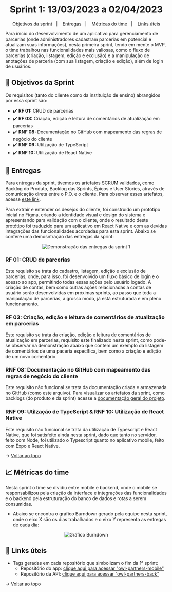 <span id="topo">

<h1 align="center">Sprint 1: 13/03/2023 a 02/04/2023</h1>

<p align="center">
    <a href="#objetivos">Objetivos da sprint</a> &nbsp |&nbsp &nbsp
    <a href="#entregas">Entregas</a> &nbsp |&nbsp &nbsp
    <a href="#metricas">Métricas do time</a> &nbsp |&nbsp &nbsp
    <a href="#links">Links úteis</a>
</p>

Para início do desenvolvimento de um aplicativo para gerenciamento de parcerias (onde administradores cadastram parcerias em potencial e atualizam suas informações), nesta primeira sprint, tendo em mente o MVP, o time trabalhou nas funcionalidades mais valiosas, como o fluxo de parcerias (criação, listagem, edição e exclusão) e a manipulação de anotações de parceria (com sua listagem, criação e edição), além de login de usuários.

<span id="objetivos">
    
## :dart: Objetivos da Sprint
Os requisitos (tanto do cliente como da instituição de ensino) abrangidos por essa sprint são:

- :heavy_check_mark: **RF 01:** CRUD de parcerias
- :heavy_check_mark: **RF 03:** Criação, edição e leitura de comentários de atualização em parcerias
- :heavy_check_mark: **RNF 08:** Documentação no GitHub com mapeamento das regras de negócio do cliente
- :heavy_check_mark: **RNF 09:** Utilzação de TypeScript
- :heavy_check_mark: **RNF 10:** Utilização de React Native

<span id="entregas">
        
## 📲 Entregas
Para entregas da sprint, tivemos os artefatos SCRUM validados, como Backlog do Produto, Backlog das Sprints, Épicos e User Stories, através de comunicação direta entre o P.O. e o cliente. Para observar esses artefatos, acesse [este link](https://github.com/The-Bugger-Ducks/owl-partners-documentation#backlogs).

Para extrair e entender os desejos do cliente, foi construído um protótipo inicial no Figma, criando a identidade visual e design do sistema e apresentando para validação com o cliente, onde o resultado deste protótipo foi traduzido para um aplicativo em React Native e com as devidas integrações das funcionalidades acordadas para esta sprint. Abaixo se confere uma demosntração das entregas da sprint:

<div align="center">
<img src="./sprint-1-demo.gif" alt="Demonstração das entregas da sprint 1" />
</div>

### RF 01: CRUD de parcerias

Este requisito se trata do cadastro, listagem, edição e exclusão de parcerias, onde, para isso, foi desenvolvido um fluxo básico de login e o acesso ao app, permitindo todas essas ações pelo usuário logado. A criação de contas, bem como outras ações relacionadas a contas de usuário serão desenvolvidas em próximas sprints, ao passo que toda a manipulação de parcerias, a grosso modo, já está estruturada e em pleno funcionamento.

### RF 03: Criação, edição e leitura de comentários de atualização em parcerias

Este requisito se trata da criação, edição e leitura de comentários de atualização em parcerias, requisito este finalizado nesta sprint, como pode-se observar na demonstração abaixo que contem um exemplo da listagem de comentários de uma paceria específica, bem como a criação e edição de um novo comentário.

### RNF 08: Documentação no GitHub com mapeamento das regras de negócio do cliente

Este requisito não funcional se trata da documentação criada e armazenada no GitHub (como este arquivo). Para visualizar os artefatos da sprint, como backlogs (do produto e da sprint) acesse a [documentação geral do projeto](https://github.com/The-Bugger-Ducks/owl-partners-documentation).

### RNF 09: Utilzação de TypeScript & RNF 10: Utilização de React Native

Este requisito não funcional se trata da utilização de Typescript e React Native, que foi satisfeito ainda nesta sprint, dado que tanto no servidor, feito com Node, foi utilizado o Typescript quanto no aplicativo mobile, feito com Expo e React Native.

→ [Voltar ao topo](#topo)

<span id="metricas">
    
## :chart_with_upwards_trend: Métricas do time
Nesta sprint o time se dividiu entre mobile e backend, onde o mobile se responsabilizou pela criação da interface e integrações das funcionalidades e o backend pela estruturação do banco de dados e rotas a serem consumidas. 
- Abaixo se encontra o gráfico Burndown gerado pela equipe nesta sprint, onde o eixo X são os dias trabalhados e o eixo Y representa as entregas de cada dia:
    
<div align="center">
<img src="" alt="Gráfico Burndown" />
</div>

<span id="links">
    
## :link: Links úteis

- Tags geradas em cada repositório que simbolizam o fim da 1ª sprint:
  - Repositório do app: [clique aqui para acessar "owl-partners-mobile"](https://github.com/The-Bugger-Ducks/owl-partners-mobile)
  - Repositório da API: [clique aqui para acessar "owl-partners-back"](https://github.com/The-Bugger-Ducks/owl-partners-back)

→ [Voltar ao topo](#topo)
